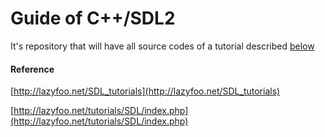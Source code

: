 # Guide of C++/SDL2

It's repository that will have all source codes of a tutorial described [below](#Reference)

#### Reference

[http://lazyfoo.net/SDL_tutorials](http://lazyfoo.net/SDL_tutorials)

[http://lazyfoo.net/tutorials/SDL/index.php](http://lazyfoo.net/tutorials/SDL/index.php)
